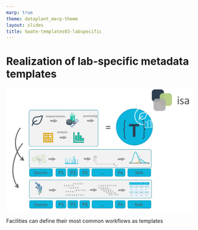 ```yaml
---
marp: true
theme: dataplant_marp-theme
layout: slides
title: Swate-templates03-labspecific
---
```


# Realization of lab-specific metadata templates

![w:700](./../../img/Swate_metadataTemplates.png)

Facilities can define their most common workflows as templates
